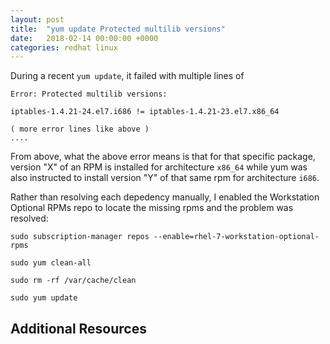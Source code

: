 ```yaml
---
layout: post
title:  "yum update Protected multilib versions"
date:   2018-02-14 00:00:00 +0000
categories: redhat linux
---
```


During a recent ```yum update```, it failed with multiple lines of

```
Error: Protected multilib versions:

iptables-1.4.21-24.el7.i686 != iptables-1.4.21-23.el7.x86_64

( more error lines like above )
....

```

From above, what the above error means is that for that specific package, version "X" of an RPM is installed for architecture `x86_64` while yum was also instructed to install version "Y" of that same rpm for architecture `i686`.

Rather than resolving each depedency manually, I enabled the Workstation Optional RPMs repo to locate the missing rpms and the problem was resolved:
```
sudo subscription-manager repos --enable=rhel-7-workstation-optional-rpms

sudo yum clean-all

sudo rm -rf /var/cache/clean

sudo yum update
```

## Additional Resources
[RedHat support ticket]: https://access.redhat.com/solutions/2256321
[Same Issue from HPE]: https://support.hpe.com/hpsc/doc/public/display?docId=mmr_kc-0131971
